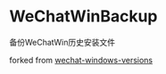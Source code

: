 # WeChatWinBackup
备份WeChatWin历史安装文件

forked from [wechat-windows-versions](https://github.com/tom-snow/wechat-windows-versions)
